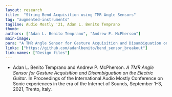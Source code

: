 ```yaml
---
layout: research
title:  "String Bend Acquisition using TMR Angle Sensors"
tag: "augmented-instruments"
tagline: Audio Mostly '21, Adan L. Benito Temprano
thumb:
authors: ["Adan L. Benito Temprano", "Andrew P. McPherson"]
main-image:
para: "A TMR Angle Sensor for Gesture Acquisition and Disambiguation on the Electric Guitar"
links: ["https://github.com/adanlbenito/bend_sensor_breakout"]
link-names: ["Design files"]
---
```


- Adan L. Benito Temprano and Andrew P. McPherson. _A TMR Angle Sensor for Gesture Acquisition and Disambiguation on the Electric Guitar_. In Proceedings of the International Audio Mostly Conference on Sonic experiences in the era of the Internet of Sounds, September 1–3, 2021, Trento, Italy.
